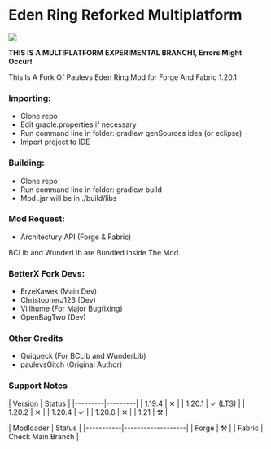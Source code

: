 # Eden Ring Reforked Multiplatform
[![](https://jitpack.io/v/ErzeKawek/EdenRing-Reforked.svg)](https://jitpack.io/#ErzeKawek/EdenRing-Reforked)

**THIS IS A MULTIPLATFORM EXPERIMENTAL BRANCH!, Errors Might Occur!**

This Is A Fork Of Paulevs Eden Ring Mod for Forge And Fabric 1.20.1

### Importing:
* Clone repo
* Edit gradle.properties if necessary
* Run command line in folder: gradlew genSources idea (or eclipse)
* Import project to IDE

### Building:
* Clone repo
* Run command line in folder: gradlew build
* Mod .jar will be in ./build/libs

### Mod Request:
* Architectury API (Forge & Fabric)

BCLib and WunderLib are Bundled inside The Mod.

### BetterX Fork Devs:
* ErzeKawek (Main Dev)
* ChristopherJ123 (Dev)
* Villhume (For Major Bugfixing)
* OpenBagTwo (Dev)

### Other Credits
* Quiqueck (For BCLib and WunderLib)
* paulevsGitch (Original Author)

### Support Notes

  | Version | Status  |
    |---------|---------|
  | 1.19.4  | ✕       |
  | 1.20.1  | ✓ (LTS) |
  | 1.20.2  | ✕       |
  | 1.20.4  | ✓       |
  | 1.20.6  | ✕       |
  | 1.21    | ⚒       |

  | Modloader | Status            |
      |-----------|-------------------|
  | Forge     | ⚒                 |
  | Fabric    | Check Main Branch |
